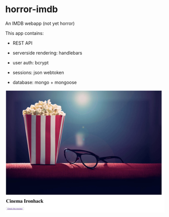 # horror-imdb

An IMDB webapp (not yet horror)

This app contains:

- REST API
- serverside rendering: handlebars

- user auth: bcrypt

- sessions: json webtoken

- database: mongo + mongoose

![Alt text](./cinema.png?raw=true 'Title')
